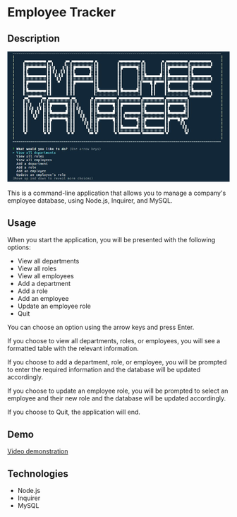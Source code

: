 # Employee Tracker

## Description

![Employee Tracker Screenshot](./assets/images/main-menu.jpg)

This is a command-line application that allows you to manage a company's employee database, using Node.js, Inquirer, and MySQL.

## Usage

When you start the application, you will be presented with the following options:

- View all departments
- View all roles
- View all employees
- Add a department
- Add a role
- Add an employee
- Update an employee role
- Quit

You can choose an option using the arrow keys and press Enter.

If you choose to view all departments, roles, or employees, you will see a formatted table with the relevant information.

If you choose to add a department, role, or employee, you will be prompted to enter the required information and the database will be updated accordingly.

If you choose to update an employee role, you will be prompted to select an employee and their new role and the database will be updated accordingly.

If you choose to Quit, the application will end.

## Demo

[Video demonstration](https://drive.google.com/file/d/1_7u7lzDd4U4VlS3q7M4u3tlvxIZzp6ay/view)

## Technologies
- Node.js
- Inquirer
- MySQL
